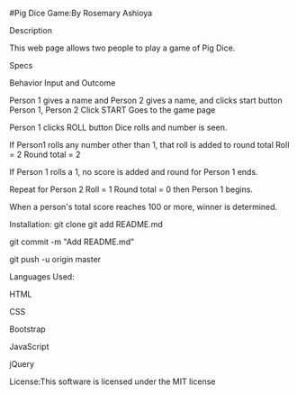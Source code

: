 #Pig Dice Game:By Rosemary Ashioya

Description

This web page allows two people to play a game of Pig Dice.

Specs

Behavior	Input and	Outcome

Person 1 gives a name and Person 2 gives a name, and clicks start button	Person 1, Person 2 Click START	Goes to the game page

Person 1 clicks ROLL button Dice rolls and number is seen.

If Person1 rolls any number other than 1, that roll is added to round total	Roll = 2	Round total = 2

If Person 1 rolls a 1, no score is added and round for Person 1 ends.

Repeat for Person 2	Roll = 1	Round total = 0 then Person 1 begins.

When a person's total score reaches 100 or more, winner is determined.

Installation: git clone git add README.md

git commit -m "Add README.md"

git push -u origin master

Languages Used:

HTML

CSS

Bootstrap

JavaScript

jQuery

License:This software is licensed under the MIT license
